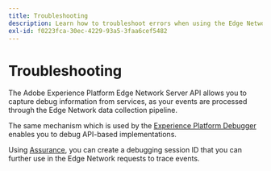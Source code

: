 ```yaml
---
title: Troubleshooting
description: Learn how to troubleshoot errors when using the Edge Network Server API.
exl-id: f0223fca-30ec-4229-93a5-3faa6cef5482
---
```


# Troubleshooting

The Adobe Experience Platform Edge Network Server API allows you to capture debug information from services, as your events are processed through the Edge Network data collection pipeline.

The same mechanism which is used by the [Experience Platform Debugger](https://experienceleague.adobe.com/docs/debugger-learn/tutorials/experience-platform-debugger/introduction-to-the-experience-platform-debugger.html) enables you to debug API-based implementations.

Using [Assurance](../assurance/home.md), you can create a debugging session ID that you can further use in the Edge Network requests to trace events.
